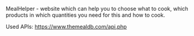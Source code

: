 MealHelper - website which can help you to choose what to cook, which products in which quantities you need for this and how to cook.

Used APIs: https://www.themealdb.com/api.php
